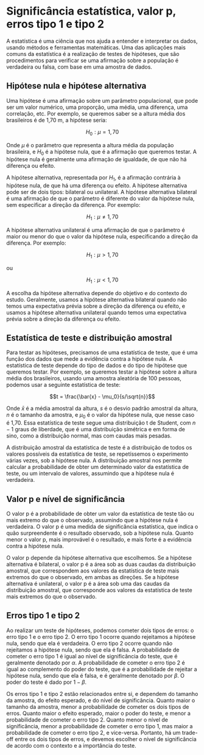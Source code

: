 # Significância estatística, valor p, erros tipo 1 e tipo 2

A estatística é uma ciência que nos ajuda a entender e interpretar os dados, usando métodos e ferramentas matemáticas. Uma das aplicações mais comuns da estatística é a realização de testes de hipóteses, que são procedimentos para verificar se uma afirmação sobre a população é verdadeira ou falsa, com base em uma amostra de dados.

## Hipótese nula e hipótese alternativa

Uma hipótese é uma afirmação sobre um parâmetro populacional, que pode ser um valor numérico, uma proporção, uma média, uma diferença, uma correlação, etc. Por exemplo, se queremos saber se a altura média dos brasileiros é de 1,70 m, a hipótese seria:

$$H_0: \mu = 1,70$$

Onde $\mu$ é o parâmetro que representa a altura média da população brasileira, e $H_0$ é a hipótese nula, que é a afirmação que queremos testar. A hipótese nula é geralmente uma afirmação de igualdade, de que não há diferença ou efeito.

A hipótese alternativa, representada por $H_1$, é a afirmação contrária à hipótese nula, de que há uma diferença ou efeito. A hipótese alternativa pode ser de dois tipos: bilateral ou unilateral. A hipótese alternativa bilateral é uma afirmação de que o parâmetro é diferente do valor da hipótese nula, sem especificar a direção da diferença. Por exemplo:

$$H_1: \mu \neq 1,70$$

A hipótese alternativa unilateral é uma afirmação de que o parâmetro é maior ou menor do que o valor da hipótese nula, especificando a direção da diferença. Por exemplo:

$$H_1: \mu > 1,70$$

ou

$$H_1: \mu < 1,70$$

A escolha da hipótese alternativa depende do objetivo e do contexto do estudo. Geralmente, usamos a hipótese alternativa bilateral quando não temos uma expectativa prévia sobre a direção da diferença ou efeito, e usamos a hipótese alternativa unilateral quando temos uma expectativa prévia sobre a direção da diferença ou efeito.

## Estatística de teste e distribuição amostral

Para testar as hipóteses, precisamos de uma estatística de teste, que é uma função dos dados que mede a evidência contra a hipótese nula. A estatística de teste depende do tipo de dados e do tipo de hipótese que queremos testar. Por exemplo, se queremos testar a hipótese sobre a altura média dos brasileiros, usando uma amostra aleatória de 100 pessoas, podemos usar a seguinte estatística de teste:

$$t = \frac{\bar{x} - \mu_0}{s/\sqrt{n}}$$

Onde $\bar{x}$ é a média amostral da altura, $s$ é o desvio padrão amostral da altura, $n$ é o tamanho da amostra, e $\mu_0$ é o valor da hipótese nula, que nesse caso é 1,70. Essa estatística de teste segue uma distribuição t de Student, com $n-1$ graus de liberdade, que é uma distribuição simétrica e em forma de sino, como a distribuição normal, mas com caudas mais pesadas.

A distribuição amostral da estatística de teste é a distribuição de todos os valores possíveis da estatística de teste, se repetíssemos o experimento várias vezes, sob a hipótese nula. A distribuição amostral nos permite calcular a probabilidade de obter um determinado valor da estatística de teste, ou um intervalo de valores, assumindo que a hipótese nula é verdadeira.

## Valor p e nível de significância

O valor p é a probabilidade de obter um valor da estatística de teste tão ou mais extremo do que o observado, assumindo que a hipótese nula é verdadeira. O valor p é uma medida de significância estatística, que indica o quão surpreendente é o resultado observado, sob a hipótese nula. Quanto menor o valor p, mais improvável é o resultado, e mais forte é a evidência contra a hipótese nula.

O valor p depende da hipótese alternativa que escolhemos. Se a hipótese alternativa é bilateral, o valor p é a área sob as duas caudas da distribuição amostral, que correspondem aos valores da estatística de teste mais extremos do que o observado, em ambas as direções. Se a hipótese alternativa é unilateral, o valor p é a área sob uma das caudas da distribuição amostral, que corresponde aos valores da estatística de teste mais extremos do que o observado.

## Erros tipo 1 e tipo 2

Ao realizar um teste de hipóteses, podemos cometer dois tipos de erros: o erro tipo 1 e o erro tipo 2. O erro tipo 1 ocorre quando rejeitamos a hipótese nula, sendo que ela é verdadeira. O erro tipo 2 ocorre quando não rejeitamos a hipótese nula, sendo que ela é falsa. A probabilidade de cometer o erro tipo 1 é igual ao nível de significância do teste, que é geralmente denotado por $\alpha$. A probabilidade de cometer o erro tipo 2 é igual ao complemento do poder do teste, que é a probabilidade de rejeitar a hipótese nula, sendo que ela é falsa, e é geralmente denotado por $\beta$. O poder do teste é dado por $1 - \beta$.

Os erros tipo 1 e tipo 2 estão relacionados entre si, e dependem do tamanho da amostra, do efeito esperado, e do nível de significância. Quanto maior o tamanho da amostra, menor a probabilidade de cometer os dois tipos de erros. Quanto maior o efeito esperado, maior o poder do teste, e menor a probabilidade de cometer o erro tipo 2. Quanto menor o nível de significância, menor a probabilidade de cometer o erro tipo 1, mas maior a probabilidade de cometer o erro tipo 2, e vice-versa. Portanto, há um trade-off entre os dois tipos de erros, e devemos escolher o nível de significância de acordo com o contexto e a importância do teste.
